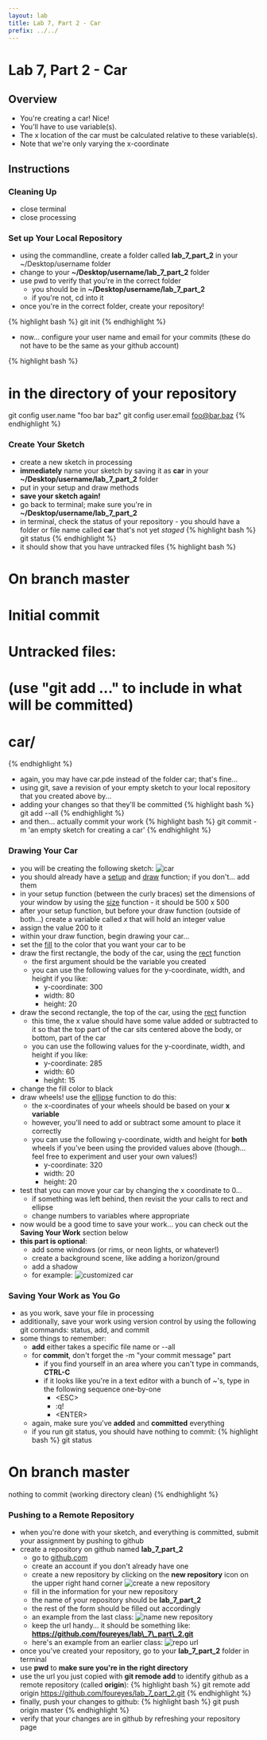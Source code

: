 ```yaml
---
layout: lab
title: Lab 7, Part 2 - Car
prefix: ../../
---
```

# Lab 7, Part 2 - Car

## Overview

* You're creating a car!  Nice!
* You'll have to use variable(s).
* The x location of the car must be calculated relative to these variable(s).
* Note that we're only varying the x-coordinate

## Instructions

### Cleaning Up
* close terminal
* close processing

### Set up Your Local Repository
* using the commandline, create a folder called __lab\_7\_part\_2__ in your ~/Desktop/username folder
* change to your __~/Desktop/username/lab\_7\_part\_2__ folder
* use pwd to verify that you're in the correct folder
	* you should be in __~/Desktop/username/lab\_7\_part\_2__
	* if you're not, cd into it
* once you're in the correct folder, create your repository!

{% highlight bash %}
git init
{% endhighlight %}

* now... configure your user name and email for your commits (these do not have to be the same as your github account)

{% highlight bash %}
# in the directory of your repository
git config user.name  "foo bar baz"
git config user.email foo@bar.baz
{% endhighlight %}

### Create Your Sketch
* create a new sketch in processing
* __immediately__ name your sketch by saving it as __car__ in your __~/Desktop/username/lab\_7\_part\_2__ folder
* put in your setup and draw methods
* __save your sketch again!__
* go back to terminal; make sure you're in __~/Desktop/username/lab\_7\_part\_2__
* in terminal, check the status of your repository - you should have a folder or file name called __car__ that's not yet _staged_
{% highlight bash %}
git status
{% endhighlight %}
* it should show that you have untracked files
{% highlight bash %}
# On branch master
#
# Initial commit
#
# Untracked files:
#   (use "git add <file>..." to include in what will be committed)
#
#	car/
{% endhighlight %}
* again, you may have car.pde instead of the folder car; that's fine...
* using git, save a revision of your empty sketch to your local repository that you created above by...
* adding your changes so that they'll be committed
{% highlight bash %}
git add --all
{% endhighlight %}
* and then... actually commit your work
{% highlight bash %}
git commit -m 'an empty sketch for creating a car'
{% endhighlight %}

### Drawing Your Car

* you will be creating the following sketch:
![car](car.png)
* you should already have a [setup](http://processing.org/reference/setup_.html) and [draw](http://processing.org/reference/draw_.html) function; if you don't... add them
* in your setup function (between the curly braces) set the dimensions of your window by using the [size](http://processing.org/reference/size_.html) function - it should be 500 x 500
* after your setup function, but before your draw function (outside of both...) create a variable called _x_ that will hold an integer value
* assign the value 200 to it
* within your draw function, begin drawing your car...
* set the [fill](http://processing.org/reference/fill_.html) to the color that you want your car to be
* draw the first rectangle, the body of the car, using the [rect](http://www.processing.org/reference/rect_.html) function
	* the first argument should be the variable you created
	* you can use the following values for the y-coordinate, width, and height if you like:
		* y-coordinate: 300
		* width: 80
		* height: 20
* draw the second rectangle, the top of the car, using the [rect](http://www.processing.org/reference/rect_.html) function
	* this time, the x value should have some value added or subtracted to it so that the top part of the car sits centered above the body, or bottom, part of the car
	* you can use the following values for the y-coordinate, width, and height if you like:
		* y-coordinate: 285
		* width: 60
		* height: 15
* change the fill color to black 
* draw wheels!  use the [ellipse](http://www.processing.org/reference/ellipse_.html) function to do this:
	* the x-coordinates of your wheels should be based on your __x variable__
	* however, you'll need to add or subtract some amount to place it correctly
	* you can use the following y-coordinate, width and height for __both__ wheels if you've been using the provided values above (though... feel free to experiment and user your own values!)
		* y-coordinate: 320
		* width: 20
		* height: 20
* test that you can move your car by changing the x coordinate to 0... 
	* if something was left behind, then revisit the your calls to rect and ellipse
	* change numbers to variables where appropriate
* now would be a good time to save your work... you can check out the __Saving Your Work__ section below
* __this part is optional__:
	* add some windows (or rims, or neon lights, or whatever!)
	* create a background scene, like adding a horizon/ground
	* add a shadow
	* for example:
![customized car](customized_car.png)

### Saving Your Work as You Go

* as you work, save your file in processing
* additionally, save your work using version control by using the following git commands: status, add, and commit
* some things to remember:
	* __add__ either takes a specific file name or --all
	* for __commit__, don't forget the -m "your commit message" part
		* if you find yourself in an area where you can't type in commands, __CTRL-C__
		* if it looks like you're in a text editor with a bunch of ~'s, type in the following sequence one-by-one
			* &lt;ESC&gt;
			* :q!
			* &lt;ENTER&gt;
	* again, make sure you've __added__ and __committed__ everything
	* if you run git status, you should have nothing to commit:
{% highlight bash %}
git status

# On branch master
nothing to commit (working directory clean)
{% endhighlight %}


### Pushing to a Remote Repository
* when you're done with your sketch, and everything is committed, submit your assignment by pushing to github
* create a repository on github named __lab\_7\_part\_2__
	* go to [github.com](github.com)
	* create an account if you don't already have one
	* create a new repository by clicking on the __new repository__ icon on the upper right hand corner
![create a new repository](lab_2_github_new_repo.png)
	* fill in the information for your new repository
	* the name of your repository should be __lab\_7\_part\_2__
	* the rest of the form should be filled out accordingly
	* an example from the last class:
![name new repository](lab_2_github_name_repo.png)
	* keep the url handy... it should be something like: __https://github.com/foureyes/lab\_7\_part\_2.git__
	* here's an example from an earlier class:
![repo url](lab_2_github_repo_url.png)
* once you've created your repository, go to your __lab\_7\_part\_2__ folder in terminal
* use __pwd__ to __make sure you're in the right directory__
* use the url you just copied with __git remode add__ to identify github as a remote repository (called __origin__):
{% highlight bash %}
git remote add origin https://github.com/foureyes/lab_7_part_2.git
{% endhighlight %}
* finally, push your changes to github:
{% highlight bash %}
git push origin master
{% endhighlight %}
* verify that your changes are in github by refreshing your repository page

<!-- close_-->
